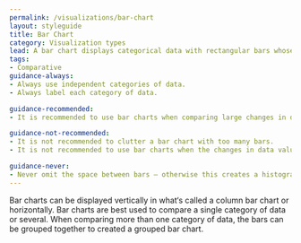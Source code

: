 ```yaml
---
permalink: /visualizations/bar-chart
layout: styleguide
title: Bar Chart
category: Visualization types
lead: A bar chart displays categorical data with rectangular bars whose length or height corresponds to the value of each data point.
tags:
- Comparative
guidance-always:
- Always use independent categories of data.
- Always label each category of data.

guidance-recommended:
- It is recommended to use bar charts when comparing large changes in data values.

guidance-not-recommended:
- It is not recommended to clutter a bar chart with too many bars.
- It is not recommended to use bar charts when the changes in data values are miniscule.

guidance-never:
- Never omit the space between bars – otherwise this creates a histogram.
---
```


Bar charts can be displayed vertically in what‘s called a column bar chart or horizontally. Bar charts are best used to compare a single category of data or several. When comparing more than one category of data, the bars can be grouped together to created a grouped bar chart.